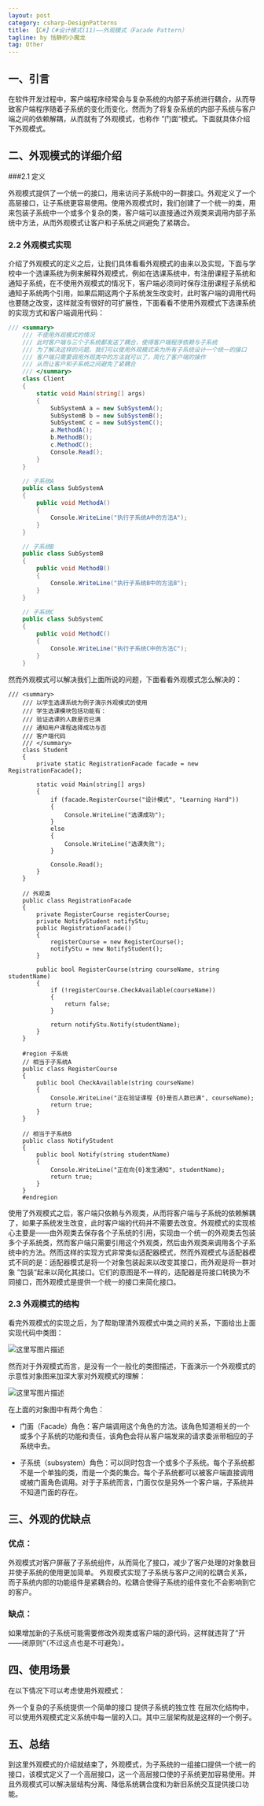 ```yaml
---
layout: post
category: csharp-DesignPatterns
title: 【C#】C#设计模式(11)——外观模式（Facade Pattern）
tagline: by 恬静的小魔龙
tag: Other
---
```


## 一、引言
在软件开发过程中，客户端程序经常会与复杂系统的内部子系统进行耦合，从而导致客户端程序随着子系统的变化而变化，然而为了将复杂系统的内部子系统与客户端之间的依赖解耦，从而就有了外观模式，也称作 ”门面“模式。下面就具体介绍下外观模式。

## 二、外观模式的详细介绍
###2.1 定义

外观模式提供了一个统一的接口，用来访问子系统中的一群接口。外观定义了一个高层接口，让子系统更容易使用。使用外观模式时，我们创建了一个统一的类，用来包装子系统中一个或多个复杂的类，客户端可以直接通过外观类来调用内部子系统中方法，从而外观模式让客户和子系统之间避免了紧耦合。

### 2.2 外观模式实现

介绍了外观模式的定义之后，让我们具体看看外观模式的由来以及实现，下面与学校中一个选课系统为例来解释外观模式，例如在选课系统中，有注册课程子系统和通知子系统，在不使用外观模式的情况下，客户端必须同时保存注册课程子系统和通知子系统两个引用，如果后期这两个子系统发生改变时，此时客户端的调用代码也要随之改变，这样就没有很好的可扩展性，下面看看不使用外观模式下选课系统的实现方式和客户端调用代码：

```csharp 
/// <summary>
    /// 不使用外观模式的情况
    /// 此时客户端与三个子系统都发送了耦合，使得客户端程序依赖与子系统
    /// 为了解决这样的问题，我们可以使用外观模式来为所有子系统设计一个统一的接口
    /// 客户端只需要调用外观类中的方法就可以了，简化了客户端的操作
    /// 从而让客户和子系统之间避免了紧耦合
    /// </summary>
    class Client
    {
        static void Main(string[] args)
        {
            SubSystemA a = new SubSystemA();
            SubSystemB b = new SubSystemB();
            SubSystemC c = new SubSystemC();
            a.MethodA();
            b.MethodB();
            c.MethodC();
            Console.Read();
        }
    }

    // 子系统A
    public class SubSystemA
    {
        public void MethodA()
        {
            Console.WriteLine("执行子系统A中的方法A");
        }
    }

    // 子系统B
    public class SubSystemB
    {
        public void MethodB()
        {
            Console.WriteLine("执行子系统B中的方法B");
        }
    }

    // 子系统C
    public class SubSystemC
    {
        public void MethodC()
        {
            Console.WriteLine("执行子系统C中的方法C");
        }
    }
```
然而外观模式可以解决我们上面所说的问题，下面看看外观模式怎么解决的：

```
/// <summary>
    /// 以学生选课系统为例子演示外观模式的使用
    /// 学生选课模块包括功能有：
    /// 验证选课的人数是否已满
    /// 通知用户课程选择成功与否
    /// 客户端代码
    /// </summary>
    class Student
    {
        private static RegistrationFacade facade = new RegistrationFacade();

        static void Main(string[] args)
        {
            if (facade.RegisterCourse("设计模式", "Learning Hard"))
            {
                Console.WriteLine("选课成功");
            }
            else
            {
                Console.WriteLine("选课失败");
            }

            Console.Read();
        }
    }

    // 外观类
    public class RegistrationFacade
    {
        private RegisterCourse registerCourse;
        private NotifyStudent notifyStu;
        public RegistrationFacade()
        {
            registerCourse = new RegisterCourse();
            notifyStu = new NotifyStudent();
        }

        public bool RegisterCourse(string courseName, string studentName)
        {
            if (!registerCourse.CheckAvailable(courseName))
            {
                return false;
            }

            return notifyStu.Notify(studentName);
        }
    }

    #region 子系统
    // 相当于子系统A
    public class RegisterCourse
    {
        public bool CheckAvailable(string courseName)
        {
            Console.WriteLine("正在验证课程 {0}是否人数已满", courseName);
            return true;
        }
    }

    // 相当于子系统B
    public class NotifyStudent
    {
        public bool Notify(string studentName)
        {
            Console.WriteLine("正在向{0}发生通知", studentName);
            return true;
        }
    }
    #endregion
```
使用了外观模式之后，客户端只依赖与外观类，从而将客户端与子系统的依赖解耦了，如果子系统发生改变，此时客户端的代码并不需要去改变。外观模式的实现核心主要是——由外观类去保存各个子系统的引用，实现由一个统一的外观类去包装多个子系统类，然而客户端只需要引用这个外观类，然后由外观类来调用各个子系统中的方法。然而这样的实现方式非常类似适配器模式，然而外观模式与适配器模式不同的是：适配器模式是将一个对象包装起来以改变其接口，而外观是将一群对象 ”包装“起来以简化其接口。它们的意图是不一样的，适配器是将接口转换为不同接口，而外观模式是提供一个统一的接口来简化接口。

### 2.3 外观模式的结构

看完外观模式的实现之后，为了帮助理清外观模式中类之间的关系，下面给出上面实现代码中类图：

![这里写图片描述](https://img-blog.csdn.net/20180612160812377?watermark/2/text/aHR0cHM6Ly9ibG9nLmNzZG4ubmV0L3E3NjQ0MjQ1Njc=/font/5a6L5L2T/fontsize/400/fill/I0JBQkFCMA==/dissolve/70)

然而对于外观模式而言，是没有一个一般化的类图描述，下面演示一个外观模式的示意性对象图来加深大家对外观模式的理解：

![这里写图片描述](https://img-blog.csdn.net/20180612160819868?watermark/2/text/aHR0cHM6Ly9ibG9nLmNzZG4ubmV0L3E3NjQ0MjQ1Njc=/font/5a6L5L2T/fontsize/400/fill/I0JBQkFCMA==/dissolve/70)

在上面的对象图中有两个角色：

- 门面（Facade）角色：客户端调用这个角色的方法。该角色知道相关的一个或多个子系统的功能和责任，该角色会将从客户端发来的请求委派带相应的子系统中去。

- 子系统（subsystem）角色：可以同时包含一个或多个子系统。每个子系统都不是一个单独的类，而是一个类的集合。每个子系统都可以被客户端直接调用或被门面角色调用。对于子系统而言，门面仅仅是另外一个客户端，子系统并不知道门面的存在。

## 三、外观的优缺点
### 优点：

外观模式对客户屏蔽了子系统组件，从而简化了接口，减少了客户处理的对象数目并使子系统的使用更加简单。
外观模式实现了子系统与客户之间的松耦合关系，而子系统内部的功能组件是紧耦合的。松耦合使得子系统的组件变化不会影响到它的客户。
### 缺点：

如果增加新的子系统可能需要修改外观类或客户端的源代码，这样就违背了”开——闭原则“（不过这点也是不可避免）。
## 四、使用场景
 在以下情况下可以考虑使用外观模式：

外一个复杂的子系统提供一个简单的接口
提供子系统的独立性
在层次化结构中，可以使用外观模式定义系统中每一层的入口。其中三层架构就是这样的一个例子。
## 五、总结
到这里外观模式的介绍就结束了，外观模式，为子系统的一组接口提供一个统一的接口，该模式定义了一个高层接口，这一个高层接口使的子系统更加容易使用。并且外观模式可以解决层结构分离、降低系统耦合度和为新旧系统交互提供接口功能。